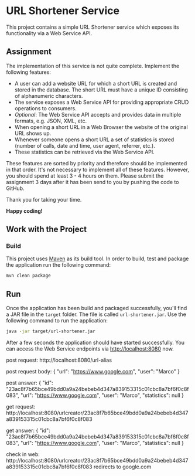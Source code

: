 # URL Shortener Service
This project contains a simple URL Shortener service which exposes its functionality via a Web Service API.

## Assignment
The implementation of this service is not quite complete. Implement the following features:

- A user can add a website URL for which a short URL is created and stored in the database. The short URL must have a unique ID
  consisting of alphanumeric characters.
- The service exposes a Web Service API for providing appropriate CRUD operations to consumers.
- *Optional*: The Web Service API accepts and provides data in multiple formats, e.g. JSON, XML, etc.
- When opening a short URL in a Web Browser the website of the original URL shows up.
- Whenever someone opens a short URL a set of statistics is stored (number of calls, date and time, user agent, referrer, etc.).
- These statistics can be retrieved via the Web Service API.

These features are sorted by priority and therefore should be implemented in that order. It's not necessary to implement
all of these features. However, you should spend at least 3 - 4 hours on them. Please submit the assignment 3 days after
it has been send to you by pushing the code to GitHub.

Thank you for taking your time.

**Happy coding!**

## Work with the Project

### Build
This project uses [Maven](https://maven.apache.org) as its build tool. In order to build, test and package the application
run the following command:

```bash
mvn clean package
```

## Run
Once the application has been build and packaged successfully, you'll find a JAR file in the `target` folder. The file
is called `url-shortener.jar`. Use the following command to run the application:

```bash
java -jar target/url-shortener.jar
```

After a few seconds the application should have started successfully. You can access the Web Service endpoints via
[http://localhost:8080](http://localhost:8080) now.

post request: 
http://localhost:8080/url-alias

post request body:
{
    "url": "https://www.google.com",
    "user": "Marco"
}

post answer: 
{
    "id": "23ac8f7b65bce49bdd0a9a24bebeb4d347a839153315c01cbc8a7bf6f0c8f083",
    "url": "https://www.google.com",
    "user": "Marco",
    "statistics": null
}

get request: 
http://localhost:8080/urlcreator/23ac8f7b65bce49bdd0a9a24bebeb4d347a839153315c01cbc8a7bf6f0c8f083

get answer: 
{
    "id": "23ac8f7b65bce49bdd0a9a24bebeb4d347a839153315c01cbc8a7bf6f0c8f083",
    "url": "https://www.google.com",
    "user": "Marco",
    "statistics": null
}

check in web: 
http://localhost:8080/urlcreator/23ac8f7b65bce49bdd0a9a24bebeb4d347a839153315c01cbc8a7bf6f0c8f083
redirects to google.com
